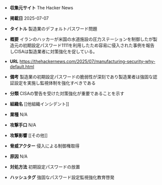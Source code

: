 - **収集元サイト**
The Hacker News

- **掲載日**
2025-07-07

- **タイトル**
製造業のデフォルトパスワード問題

- **概要**
イランのハッカーが米国の水道施設の圧力ステーションを制御したが製造元の初期設定パスワード1111を利用したため容易に侵入された事例を報告しCISAは製造業者に対策強化を促している。

- **URL**
https://thehackernews.com/2025/07/manufacturing-security-why-default.html

- **備考**
製造業の初期設定パスワードの脆弱性が深刻であり製造業者は強固な認証設定を実施し監視体制を強化すべきである

- **分類**
CISAの警告を受けた対策強化が重要であることを示す

- **組織名**
[[他組織インシデント]]

- **業種**
N/A

- **攻撃手口**
N/A

- **攻撃影響**
[[その他]]

- **脅威アクター**
侵入による制御権取得

- **原因**
N/A

- **対処方法**
初期設定パスワードの放置

- **ハッシュタグ**
強固なパスワード設定監視強化教育啓発
